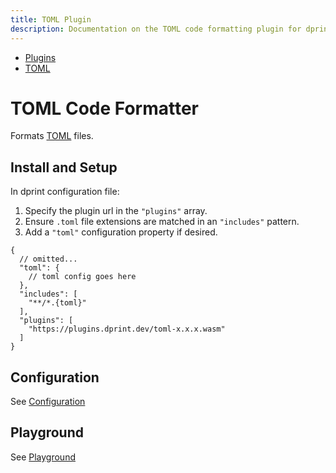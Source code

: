 ```yaml
---
title: TOML Plugin
description: Documentation on the TOML code formatting plugin for dprint.
---
```


<nav class="breadcrumb" aria-label="breadcrumbs">
  <ul>
    <li><a href="/plugins">Plugins</a></li>
    <li><a href="/plugins/toml">TOML</a></li>
  </ul>
</nav>

# TOML Code Formatter

Formats [TOML](https://toml.io) files.

## Install and Setup

In dprint configuration file:

1. Specify the plugin url in the `"plugins"` array.
2. Ensure `.toml` file extensions are matched in an `"includes"` pattern.
3. Add a `"toml"` configuration property if desired.

```jsonc
{
  // omitted...
  "toml": {
    // toml config goes here
  },
  "includes": [
    "**/*.{toml}"
  ],
  "plugins": [
    "https://plugins.dprint.dev/toml-x.x.x.wasm"
  ]
}
```

## Configuration

See [Configuration](/plugins/toml/config)

## Playground

See [Playground](https://dprint.dev/playground#language/toml)
